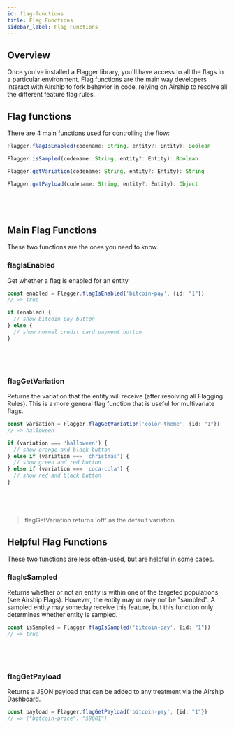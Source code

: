 ```yaml
---
id: flag-functions
title: Flag Functions
sidebar_label: Flag Functions
---
```

## Overview
Once you've installed a Flagger library, you'll have access to all the flags in a particular environment. 
Flag functions are the main way developers interact with Airship to fork behavior in code, relying on 
Airship to resolve all the different feature flag rules.

## Flag functions
There are 4 main functions used for controlling the flow:
<!--DOCUSAURUS_CODE_TABS-->
<!--Javascript-->
```typescript
Flagger.flagIsEnabled(codename: String, entity?: Entity): Boolean

Flagger.isSampled(codename: String, entity?: Entity): Boolean

Flagger.getVariation(codename: String, entity?: Entity): String

Flagger.getPayload(codename: String, entity?: Entity): Object

```
<!--Ruby-->
```ruby
```
<!--Python-->
```python
```
<!--Go-->
```go
```
<!--Java-->
```java
```
<!--END_DOCUSAURUS_CODE_TABS-->


## Main Flag Functions
These two functions are the ones you need to know.

### flagIsEnabled
Get whether a flag is enabled for an entity
<!--DOCUSAURUS_CODE_TABS-->
<!--Javascript-->
```typescript
const enabled = Flagger.flagIsEnabled('bitcoin-pay', {id: "1"})
// => true

if (enabled) {
  // show bitcoin pay button
} else {
  // show normal credit card payment button
}
```
<!--Ruby-->
```ruby
```
<!--Python-->
```python
```
<!--Go-->
```go
```
<!--Java-->
```java
```
<!--END_DOCUSAURUS_CODE_TABS-->


### flagGetVariation
Returns the variation that the entity will receive (after resolving all Flagging Rules). 
This is a more general flag function that is useful for multivariate flags.
<!--DOCUSAURUS_CODE_TABS-->
<!--Javascript-->
```typescript
const variation = Flagger.flagGetVariation('color-theme', {id: "1"})
// => halloween

if (variation === 'halloween') {
  // show orange and black button
} else if (variation === 'christmas') {
  // show green and red button
} else if (variation === 'coca-cola') {
  // show red and black button
}
```
<!--Ruby-->
```ruby
```
<!--Python-->
```python
```
<!--Go-->
```go
```
<!--Java-->
```java
```
<!--END_DOCUSAURUS_CODE_TABS-->

>    flagGetVariation returns 'off' as the default variation


## Helpful Flag Functions
These two functions are less often-used, but are helpful in some cases.

### flagIsSampled
Returns whether or not an entity is within one of the targeted populations (see Airship Flags). 
However, the entity may or may not be "sampled". A sampled entity may someday receive this feature, but this function only determines whether entity is sampled.
<!--DOCUSAURUS_CODE_TABS-->
<!--Javascript-->
```typescript
const isSampled = Flagger.flagIsSampled('bitcoin-pay', {id: "1"})
// => true
```
<!--Ruby-->
```ruby
```
<!--Python-->
```python
```
<!--Go-->
```go
```
<!--Java-->
```java
```
<!--END_DOCUSAURUS_CODE_TABS-->

### flagGetPayload
Returns a JSON payload that can be added to any treatment via the Airship Dashboard.

<!--DOCUSAURUS_CODE_TABS-->
<!--Javascript-->
```typescript
const payload = Flagger.flagGetPayload('bitcoin-pay', {id: "1"})
// => {"bitcoin-price": "$9001"}
```
<!--Ruby-->
```ruby
```
<!--Python-->
```python
```
<!--Go-->
```go
```
<!--Java-->
```java
```
<!--END_DOCUSAURUS_CODE_TABS-->